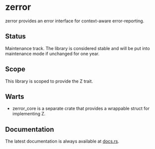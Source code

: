 zerror
======

zerror provides an error interface for context-aware error-reporting.

Status
------

Maintenance track.  The library is considered stable and will be put into maintenance mode if unchanged for one year.

Scope
-----

This library is scoped to provide the Z trait.

Warts
-----

- zerror_core is a separate crate that provides a wrappable struct for implementing Z.

Documentation
-------------

The latest documentation is always available at [docs.rs](https://docs.rs/zerror/latest/zerror/).
